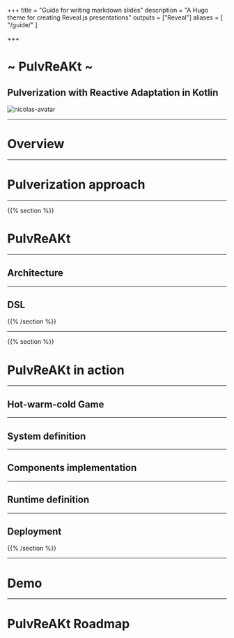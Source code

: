 +++
title = "Guide for writing markdown slides"
description = "A Hugo theme for creating Reveal.js presentations"
outputs = ["Reveal"]
aliases = [
    "/guide/"
]

+++

# ~ PulvReAKt ~

## Pulverization with Reactive Adaptation in Kotlin

<p class="avatar-container">
  <img class="avatar" src="https://avatars.githubusercontent.com/u/11615611?v=4" alt="nicolas-avatar">
</p>

---

# Overview

---

# Pulverization approach

---

{{% section %}}

# PulvReAKt

---

## Architecture

---

## DSL

{{% /section %}}

---

{{% section %}}

# PulvReAKt in action

---

## Hot-warm-cold Game

---

## System definition

---

## Components implementation

---

## Runtime definition

---

## Deployment

{{% /section %}}

---

# Demo

---

# PulvReAKt Roadmap
